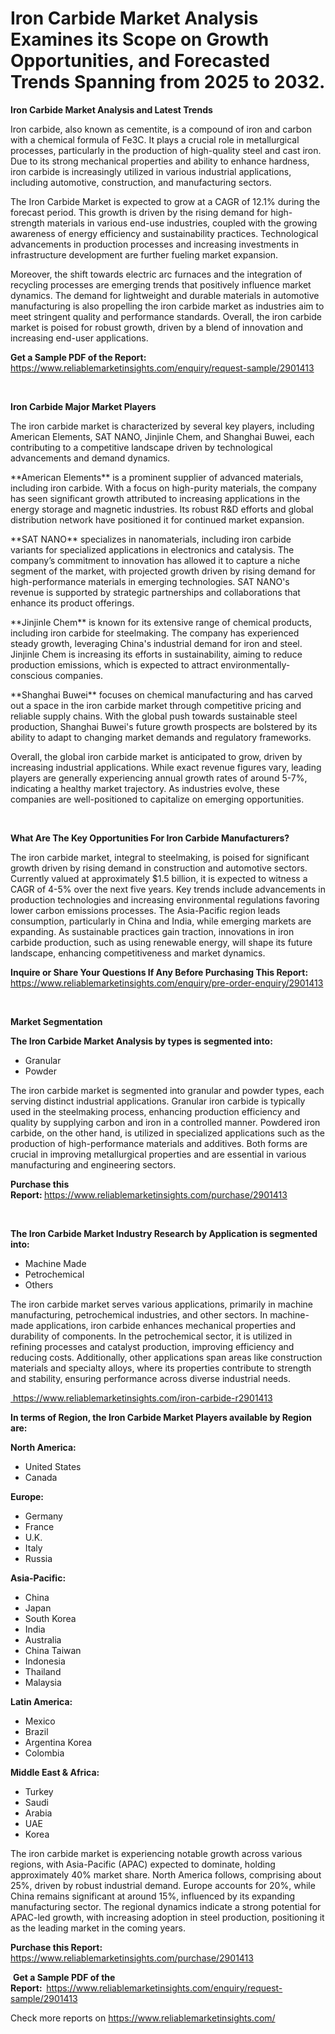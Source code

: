 <p><h1>Iron Carbide Market Analysis Examines its Scope on Growth Opportunities, and Forecasted Trends Spanning from 2025 to 2032.</h1></p><p><strong>Iron Carbide Market Analysis and Latest Trends</strong></p>
<p><p>Iron carbide, also known as cementite, is a compound of iron and carbon with a chemical formula of Fe3C. It plays a crucial role in metallurgical processes, particularly in the production of high-quality steel and cast iron. Due to its strong mechanical properties and ability to enhance hardness, iron carbide is increasingly utilized in various industrial applications, including automotive, construction, and manufacturing sectors.</p><p>The Iron Carbide Market is expected to grow at a CAGR of 12.1% during the forecast period. This growth is driven by the rising demand for high-strength materials in various end-use industries, coupled with the growing awareness of energy efficiency and sustainability practices. Technological advancements in production processes and increasing investments in infrastructure development are further fueling market expansion. </p><p>Moreover, the shift towards electric arc furnaces and the integration of recycling processes are emerging trends that positively influence market dynamics. The demand for lightweight and durable materials in automotive manufacturing is also propelling the iron carbide market as industries aim to meet stringent quality and performance standards. Overall, the iron carbide market is poised for robust growth, driven by a blend of innovation and increasing end-user applications.</p></p>
<p><strong>Get a Sample PDF of the Report:&nbsp;</strong> <a href="https://www.reliablemarketinsights.com/enquiry/request-sample/2901413?utm_campaign=3312&utm_medium=2&utm_source=Github&utm_content=ia&utm_term=16032025&utm_id=iron-carbide">https://www.reliablemarketinsights.com/enquiry/request-sample/2901413</a></p>
<p>&nbsp;</p>
<p><strong>Iron Carbide Major Market Players</strong></p>
<p><p>The iron carbide market is characterized by several key players, including American Elements, SAT NANO, Jinjinle Chem, and Shanghai Buwei, each contributing to a competitive landscape driven by technological advancements and demand dynamics.</p><p>**American Elements** is a prominent supplier of advanced materials, including iron carbide. With a focus on high-purity materials, the company has seen significant growth attributed to increasing applications in the energy storage and magnetic industries. Its robust R&D efforts and global distribution network have positioned it for continued market expansion.</p><p>**SAT NANO** specializes in nanomaterials, including iron carbide variants for specialized applications in electronics and catalysis. The company’s commitment to innovation has allowed it to capture a niche segment of the market, with projected growth driven by rising demand for high-performance materials in emerging technologies. SAT NANO's revenue is supported by strategic partnerships and collaborations that enhance its product offerings.</p><p>**Jinjinle Chem** is known for its extensive range of chemical products, including iron carbide for steelmaking. The company has experienced steady growth, leveraging China's industrial demand for iron and steel. Jinjinle Chem is increasing its efforts in sustainability, aiming to reduce production emissions, which is expected to attract environmentally-conscious companies.</p><p>**Shanghai Buwei** focuses on chemical manufacturing and has carved out a space in the iron carbide market through competitive pricing and reliable supply chains. With the global push towards sustainable steel production, Shanghai Buwei's future growth prospects are bolstered by its ability to adapt to changing market demands and regulatory frameworks.</p><p>Overall, the global iron carbide market is anticipated to grow, driven by increasing industrial applications. While exact revenue figures vary, leading players are generally experiencing annual growth rates of around 5-7%, indicating a healthy market trajectory. As industries evolve, these companies are well-positioned to capitalize on emerging opportunities.</p></p>
<p>&nbsp;</p>
<p><strong>What Are The Key Opportunities For Iron Carbide Manufacturers?</strong></p>
<p><p>The iron carbide market, integral to steelmaking, is poised for significant growth driven by rising demand in construction and automotive sectors. Currently valued at approximately $1.5 billion, it is expected to witness a CAGR of 4-5% over the next five years. Key trends include advancements in production technologies and increasing environmental regulations favoring lower carbon emissions processes. The Asia-Pacific region leads consumption, particularly in China and India, while emerging markets are expanding. As sustainable practices gain traction, innovations in iron carbide production, such as using renewable energy, will shape its future landscape, enhancing competitiveness and market dynamics.</p></p>
<p><strong>Inquire or Share Your Questions If Any Before Purchasing This Report:</strong> <a href="https://www.reliablemarketinsights.com/enquiry/pre-order-enquiry/2901413?utm_campaign=3312&utm_medium=2&utm_source=Github&utm_content=ia&utm_term=16032025&utm_id=iron-carbide">https://www.reliablemarketinsights.com/enquiry/pre-order-enquiry/2901413</a></p>
<p>&nbsp;</p>
<p><strong>Market Segmentation</strong></p>
<p><strong>The Iron Carbide Market Analysis by types is segmented into:</strong></p>
<p><ul><li>Granular</li><li>Powder</li></ul></p>
<p><p>The iron carbide market is segmented into granular and powder types, each serving distinct industrial applications. Granular iron carbide is typically used in the steelmaking process, enhancing production efficiency and quality by supplying carbon and iron in a controlled manner. Powdered iron carbide, on the other hand, is utilized in specialized applications such as the production of high-performance materials and additives. Both forms are crucial in improving metallurgical properties and are essential in various manufacturing and engineering sectors.</p></p>
<p><strong>Purchase this Report:&nbsp;</strong><a href="https://www.reliablemarketinsights.com/purchase/2901413?utm_campaign=3312&utm_medium=2&utm_source=Github&utm_content=ia&utm_term=16032025&utm_id=iron-carbide">https://www.reliablemarketinsights.com/purchase/2901413</a></p>
<p>&nbsp;</p>
<p><strong>The Iron Carbide Market Industry Research by Application is segmented into:</strong></p>
<p><ul><li>Machine Made</li><li>Petrochemical</li><li>Others</li></ul></p>
<p><p>The iron carbide market serves various applications, primarily in machine manufacturing, petrochemical industries, and other sectors. In machine-made applications, iron carbide enhances mechanical properties and durability of components. In the petrochemical sector, it is utilized in refining processes and catalyst production, improving efficiency and reducing costs. Additionally, other applications span areas like construction materials and specialty alloys, where its properties contribute to strength and stability, ensuring performance across diverse industrial needs.</p></p>
<p><a href="https://www.reliablemarketinsights.com/iron-carbide-r2901413?utm_campaign=3312&utm_medium=2&utm_source=Github&utm_content=ia&utm_term=16032025&utm_id=iron-carbide">&nbsp;https://www.reliablemarketinsights.com/iron-carbide-r2901413</a></p>
<p><strong>In terms of Region, the Iron Carbide Market Players available by Region are:</strong></p>
<p>
    <p> <strong> North America: </strong>
        <ul>
            <li>United States</li>
            <li>Canada</li>
        </ul>
        </p> 
    <p> <strong> Europe: </strong>
        <ul>
            <li>Germany</li>
            <li>France</li>
            <li>U.K.</li>
            <li>Italy</li>
            <li>Russia</li>
        </ul>
        </p> 
    <p> <strong> Asia-Pacific: </strong>
        <ul>
            <li>China</li>
            <li>Japan</li>
            <li>South Korea</li>
            <li>India</li>
            <li>Australia</li>
            <li>China Taiwan</li>
            <li>Indonesia</li>
            <li>Thailand</li>
            <li>Malaysia</li>
        </ul>
        </p> 
    <p> <strong> Latin America: </strong>
        <ul>
            <li>Mexico</li>
            <li>Brazil</li>
            <li>Argentina Korea</li>
            <li>Colombia</li>
        </ul>
        </p> 
    <p> <strong> Middle East & Africa: </strong>
        <ul>
            <li>Turkey</li>
            <li>Saudi</li>
            <li>Arabia</li>
            <li>UAE</li>
            <li>Korea</li>
        </ul>
    </p>
    </p>
<p><p>The iron carbide market is experiencing notable growth across various regions, with Asia-Pacific (APAC) expected to dominate, holding approximately 40% market share. North America follows, comprising about 25%, driven by robust industrial demand. Europe accounts for 20%, while China remains significant at around 15%, influenced by its expanding manufacturing sector. The regional dynamics indicate a strong potential for APAC-led growth, with increasing adoption in steel production, positioning it as the leading market in the coming years.</p></p>
<p><strong>Purchase this Report: </strong><a href="https://www.reliablemarketinsights.com/purchase/2901413?utm_campaign=3312&utm_medium=2&utm_source=Github&utm_content=ia&utm_term=16032025&utm_id=iron-carbide">https://www.reliablemarketinsights.com/purchase/2901413</a></p>
<p>&nbsp;<strong>Get a Sample PDF of the Report:&nbsp;&nbsp;</strong><a href="https://www.reliablemarketinsights.com/enquiry/request-sample/2901413?utm_campaign=3312&utm_medium=2&utm_source=Github&utm_content=ia&utm_term=16032025&utm_id=iron-carbide">https://www.reliablemarketinsights.com/enquiry/request-sample/2901413</a></p>
<p><strong></strong></p>
<p>Check more reports on <a href="https://www.reliablemarketinsights.com/?utm_campaign=3312&utm_medium=2&utm_source=Github&utm_content=ia&utm_term=16032025&utm_id=iron-carbide">https://www.reliablemarketinsights.com/</a></p>